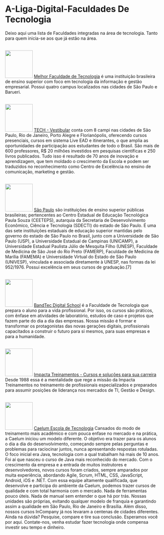 # A-Liga-Digital-Faculdades De Tecnologia

Deixo aqui uma lista de Faculdades integradas na área de tecnologia. Tanto para quem inicia-se aos que já estão na área.

<br><img height="90" src=https://onetclub.com.br/wp-content/uploads/2019/04/fiap.jpg /> 
[Melhor Faculdade de Tecnologia](https://www.fiap.com.br/) é uma instituição brasileira de ensino superior com foco em tecnologia da informação e gestão empresarial. Possui quatro campus localizados nas cidades de São Paulo e Barueri. 

<br><img height="90" src=https://www.espm.br/wp-content/uploads/2017/10/nac-vestibular-tradicional-wide.jpg />
[TECH - Vestibular](https://www.espm.br/) conta com 8 campi nas cidades de São Paulo, Rio de Janeiro, Porto Alegre e Florianópolis, oferecendo cursos presenciais, cursos em sistema Live EAD e itinerantes, o que amplia as oportunidades de participação aos estudantes de todo o Brasil. São mais de 600 professores, R$ 20 milhões investidos em pesquisas científicas e 250 livros publicados. Tudo isso é resultado de 70 anos de inovação e aprendizagem, que tem moldado o crescimento da Escola e podem ser traduzidos no reconhecimento como Centro de Ex­celência no ensino de comunicação, marketing e gestão.

<br><img height="90" src=https://upload.wikimedia.org/wikipedia/commons/thumb/8/84/FATEC-logo1.jpg/200px-FATEC-logo1.jpg />
[São Paulo](http://www.fatecsp.br/) são instituições de ensino superior públicas brasileiras; pertencentes ao Centro Estadual de Educação Tecnológica Paula Souza (CEETEPS), autarquia da Secretaria de Desenvolvimento Econômico, Ciência e Tecnologia (SDECTI) do estado de São Paulo. É uma das sete instituições estaduais de educação superior mantidas pelo governo do estado de São Paulo no Brasil, junto com a Universidade de São Paulo (USP), a Universidade Estadual de Campinas (UNICAMP), a Universidade Estadual Paulista Júlio de Mesquita Filho (UNESP), Faculdade de Medicina de São José do Rio Preto (FAMERP), Faculdade de Medicina de Marília (FAMEMA) e Universidade Virtual do Estado de São Paulo (UNIVESP), vinculada e associada diretamente à UNESP, nas formas da lei 952/1976. Possui excelência em seus cursos de graduação.[7]

<br><img height="90" src=https://lh3.googleusercontent.com/proxy/jTw2Oakf1RzzaCk9hAHbZhklaPwhm_1QWtEqL-3zID9od2ICjJJCR8Ndl5jvwY00OYrITz6m8FNq3dxLtQSAIRJSTbXjdFibBk0uJdf_CQ4GF0uBf9KMcxRhdUVb7UwNJWL4ag />
[BandTec Digital School](http://www.digitalschool.com.br/faculdade/) é a Faculdade de Tecnologia que prepara o aluno para a vida profissional. Por isso, os cursos são práticos, com ênfase em atividades de laboratório, estudos de caso e projetos que fazem parte do dia a dia das empresas. Nossa missão é formar e transformar os protagonistas das novas gerações digitais, profissionais capacitados a construir o futuro para si mesmos, para suas empresas e para a humanidade.

<br><img height="90" src=https://cdn.imp-multimedia.com/aezakaz73tskccw.jpg />
[Impacta Treinamentos - Cursos e soluções para sua carreira](https://www.impacta.com.br/) Desde 1988 essa é a mentalidade que rege a missão da Impacta Treinamentos no treinamento de profissionais especializados e preparados para assumir posições de liderança nos mercados de TI, Gestão e Design.

<br><img height="90" src=https://www.caelum.com.br/assets/image/caelum-share.1583504267.png />
[Caelum Escola de Tecnologia](https://www.caelum.com.br/?gclid=CjwKCAjwiaX8BRBZEiwAQQxGx_28pbv_4Fs1eA8OEr-At8sDKdY-c0Pohw8jbnYZlpiJt4goUdQJghoCREcQAvD_BwE) Cansados do modo de treinamento mais acadêmico e com pouca enfase no mercado e na prática, a Caelum iniciou  um modelo diferente. O objetivo era trazer para os alunos o dia a dia do desenvolvimento, começando sempre pelas perguntas e problemas para raciocinar juntos, nunca apresentando respostas rotuladas. O foco inicial era Java, tecnologia com a qual trabalham há mais de 10 anos. Foi aí que nasceu o curso de Java mais reconhecido do mercado. Com o crescimento da empresa e a entrada de muitos instrutores e desenvolvedores, novos cursos foram criados, sempre amparados por muita experiência, abordando Agile, Scrum, HTML, CSS, JavaScript, Android, iOS e .NET. Com essa equipe altamente qualificada, que desenvolve e participa do ambiente da Caelum, podemos trazer cursos de qualidade e com total harmonia com o mercado. Nada de ferramentas pouco úteis. Nada de manual sem entender o que há por trás. Nossas unidades são próprias, evitando qualquer modelo de franquia e garantindo assim a qualidade em São Paulo, Rio de Janeiro e Brasília. Além disso, nossos cursos InCompany já nos levaram a centenas de cidades diferentes. Ainda na dúvida? Pesquise, compare e tire sua conclusão. Esperamos você por aqui. Contate-nos, venha estudar fazer tecnologia onde compensa investir seu tempo e dinheiro.
